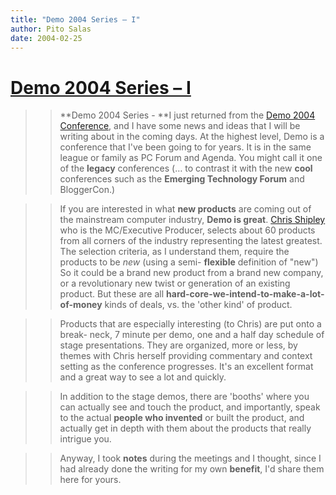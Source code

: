 ```yaml
---
title: "Demo 2004 Series – I"
author: Pito Salas
date: 2004-02-25
---
```

# [Demo 2004 Series – I](None)



>>

>> **Demo 2004 Series - **I just returned from the [Demo 2004
Conference](<http://www.demo.com/demo/demonstrators/2004/page772.html>), and I
have some news and ideas that I will be writing about in the coming days. At
the highest level, Demo is a conference that I've been going to for years. It
is in the same league or family as PC Forum and Agenda. You might call it one
of the  **legacy** conferences (… to contrast it with the new **cool**
conferences such as the **Emerging Technology Forum** and BloggerCon.)

>>

>>  
>
>>

>> If you are interested in what **new products** are coming out of the
mainstream computer industry, **Demo is great**. [Chris
Shipley](<http://cshipley.typepad.com/chris_shipley_group/>) who is the
MC/Executive Producer, selects about 60 products from all corners of the
industry representing the latest greatest. The selection criteria, as I
understand them, require the products to be _new_ (using a semi- **flexible**
definition of "new") So it could be a brand new product from a brand new
company, or a revolutionary new twist or generation of an existing product.
But these are all **hard-core-we-intend-to-make-a-lot-of-money** kinds of
deals, vs. the 'other kind' of product.

>>

>>  
>
>>

>> Products that are especially interesting (to Chris) are put onto a break-
neck, 7 minute per demo, one and a half day schedule of stage presentations.
They are organized, more or less, by themes with Chris herself providing
commentary and context setting as the conference progresses. It's an excellent
format and a great way to see a lot and quickly.

>>

>>  
>
>>

>> In addition to the stage demos, there are 'booths' where you can actually
see and touch the product, and importantly, speak to the actual **people who
invented** or built the product, and actually get in depth with them about the
products that really intrigue you.

>>

>>  
>
>>

>> Anyway, I took **notes** during the meetings and I thought, since I had
already done the writing for my own **benefit**, I'd share them here for
yours.


